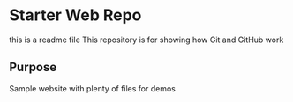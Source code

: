 # Starter Web Repo
this is a readme file
This repository is for showing how Git and GitHub work

## Purpose

Sample website with plenty of files for demos